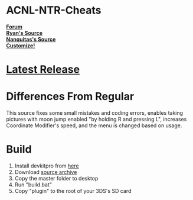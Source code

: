 # ACNL-NTR-Cheats
[**Forum**](https://gbatemp.net/threads/release-animal-crossing-new-leaf-multi-cheat-ntr-plugin.428522/)  
[**Ryan's Source**](https://github.com/RyDog199/ACNL-NTR-Cheats)  
[**Nanquitas's Source**](https://github.com/Nanquitas/ACNL-NTR-Cheats)  
[**Customize!**](https://github.com/SirBeethoven/ACNL-NTR-Cheats/wiki/) 
# [Latest Release](https://github.com/SirBeethoven/ACNL-NTR-Cheats/blob/master/ACNL_MULTI.plg?raw=true)
# Differences From Regular
This source fixes some small mistakes and coding errors, enables taking pictures with moon jump enabled "by holding R and pressing L", increases Coordinate Modifier's speed, and the menu is changed based on usage.
# Build  
1. Install devkitpro from [here](https://sourceforge.net/projects/devkitpro/)    
2. Download [source archive](https://github.com/SirBeethoven/ACNL-NTR-Cheats/archive/master.zip)  
3. Copy the master folder to desktop  
4. Run "build.bat"  
5. Copy "plugin" to the root of your 3DS's SD card  
